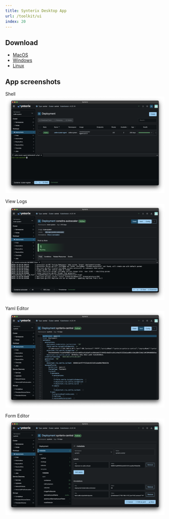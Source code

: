```yaml
---
title: Synterix Desktop App
url: /toolkit/ui
index: 20
---
```


## Download

- [MacOS](https://github.com/sebertes/synterix-ui/releases/download/v1.0.0/synterix-ui-macos.dmg)
- [Windows](https://github.com/sebertes/synterix-ui/releases/download/v1.0.0/synterix-ui-windows.zip)
- [Linux](https://github.com/sebertes/synterix-ui/releases/download/v1.0.0/synterix-ui-linux.zip)

## App screenshots

Shell
![](/images/pic_shell.png)

View Logs
![](/images/pic_log.png)

Yaml Editor
![](/images/pic_yaml.png)

Form Editor
![](/images/pic_form.png)